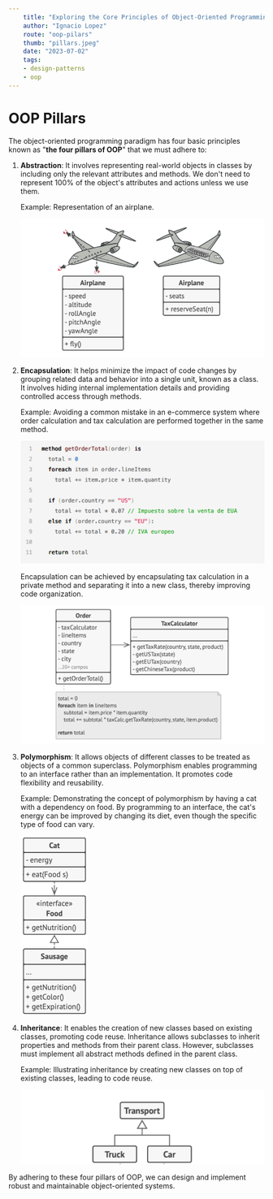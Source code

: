 ```yaml
---
    title: "Exploring the Core Principles of Object-Oriented Programming: The Pillars of OOP"
    author: "Ignacio Lopez"
    route: "oop-pilars"
    thumb: "pillars.jpeg"
    date: "2023-07-02"
    tags:
    - design-patterns
    - oop
---
```

# OOP Pillars

The object-oriented programming paradigm has four basic principles known as "**the four pillars of OOP**" that we must adhere to:

1.  **Abstraction**: It involves representing real-world objects in classes by including only the relevant attributes and methods. We don't need to represent 100% of the object's attributes and actions unless we use them.
    
    Example: Representation of an airplane.
    
    ![Abstraction Example](h./../images/abstraction.png)
    
2.  **Encapsulation**: It helps minimize the impact of code changes by grouping related data and behavior into a single unit, known as a class. It involves hiding internal implementation details and providing controlled access through methods.
    
    Example: Avoiding a common mistake in an e-commerce system where order calculation and tax calculation are performed together in the same method.
    
    ![Encapsulation Example](./images/encapsulation.png)
    
    Encapsulation can be achieved by encapsulating tax calculation in a private method and separating it into a new class, thereby improving code organization.
    
    ![Encapsulation Example](./images/encapsulation-example.png)
    
3.  **Polymorphism**: It allows objects of different classes to be treated as objects of a common superclass. Polymorphism enables programming to an interface rather than an implementation. It promotes code flexibility and reusability.
    
    Example: Demonstrating the concept of polymorphism by having a cat with a dependency on food. By programming to an interface, the cat's energy can be improved by changing its diet, even though the specific type of food can vary.
    
    ![Polymorphism Example](./images/polyformism.png)
    
4.  **Inheritance**: It enables the creation of new classes based on existing classes, promoting code reuse. Inheritance allows subclasses to inherit properties and methods from their parent class. However, subclasses must implement all abstract methods defined in the parent class.
    
    Example: Illustrating inheritance by creating new classes on top of existing classes, leading to code reuse.
    
    ![Inheritance Example](./images/inheritance-example.png)
    

By adhering to these four pillars of OOP, we can design and implement robust and maintainable object-oriented systems.